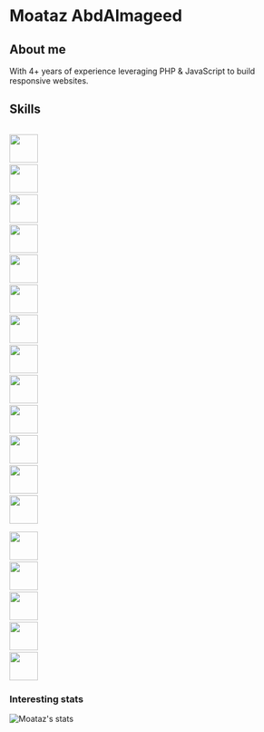 # Moataz AbdAlmageed

## About me

With 4+ years of experience leveraging PHP & JavaScript to build responsive websites.

## Skills

<code> <img height="50" src="https://www.vectorlogo.zone/logos/php/php-horizontal.svg"/></code>
<code> <img height="50" src="https://www.vectorlogo.zone/logos/laravel/laravel-ar21.svg"/></code>
<code> <img height="50" src="https://www.vectorlogo.zone/logos/nodejs/nodejs-horizontal.svg"/></code>
<code> <img height="50" src="https://www.vectorlogo.zone/logos/mysql/mysql-horizontal.svg"/></code>
<code> <img height="50" src="https://www.vectorlogo.zone/logos/github/github-ar21.svg"/></code>
<code> <img height="50" src="https://www.vectorlogo.zone/logos/bitbucket/bitbucket-ar21.svg"/></code>
<code> <img height="50" src="https://www.vectorlogo.zone/logos/atlassian_jira/atlassian_jira-ar21.svg"/></code>
<code> <img height="50" src="https://www.vectorlogo.zone/logos/getpostman/getpostman-ar21.svg"/></code>
<code> <img height="50" src="https://www.vectorlogo.zone/logos/git-scm/git-scm-ar21.svg"/></code>
<code> <img height="50" src="https://www.vectorlogo.zone/logos/linux/linux-ar21.svg"/></code>
<code> <img height="50" src="https://www.vectorlogo.zone/logos/ubuntu/ubuntu-ar21.svg"/></code>
<code> <img height="50" src="https://www.vectorlogo.zone/logos/gnu_bash/gnu_bash-ar21.svg"/></code>
<code> <img height="50" src="https://www.vectorlogo.zone/logos/w3_html5/w3_html5-icon.svg" /> </code>
<code> <img height="50" src="https://www.vectorlogo.zone/logos/javascript/javascript-horizontal.svg"/></code>
<code> <img height="50" src="https://www.vectorlogo.zone/logos/typescriptlang/typescriptlang-icon.svg"/></code>
<code> <img height="50" src="https://www.vectorlogo.zone/logos/reactjs/reactjs-icon.svg"/></code>
<code> <img height="50" src="https://www.vectorlogo.zone/logos/wordpress/wordpress-icon.svg" /></code>
<code> <img height="50" src="https://www.vectorlogo.zone/logos/graphql/graphql-icon.svg" /> </code>

### Interesting stats

![Moataz's stats](https://github-readme-stats.vercel.app/api?username=MoatazAbdAlmageed&show_icons=true)

